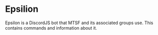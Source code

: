 # Epsilion
Epsilon is a DiscordJS bot that  MTSF and its associated groups use. This contains commands and information about it.
